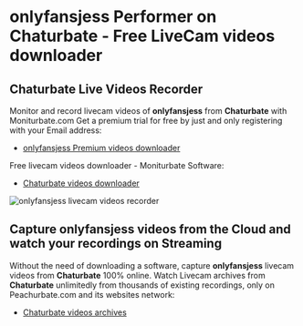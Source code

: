 # onlyfansjess Performer on Chaturbate - Free LiveCam videos downloader

## Chaturbate Live Videos Recorder

Monitor and record livecam videos of **onlyfansjess** from **Chaturbate** with Moniturbate.com
Get a premium trial for free by just and only registering with your Email address:
* [onlyfansjess Premium videos downloader](https://moniturbate.com/request-demo-licence-key.html)

Free livecam videos downloader - Moniturbate Software:
* [Chaturbate videos downloader](https://moniturbate.com/moniturbate-download-software.html)

![onlyfansjess livecam videos recorder](https://peachurnet.com/templates/moniturbate-software.png)


## Capture onlyfansjess videos from the Cloud and watch your recordings on Streaming

Without the need of downloading a software, capture **onlyfansjess** livecam videos from **Chaturbate** 100% online.
Watch Livecam archives from **Chaturbate** unlimitedly from thousands of existing recordings, only on Peachurbate.com and its websites network:
* [Chaturbate videos archives](https://peachurnet.com/)